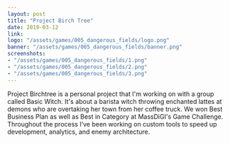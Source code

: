```yaml
---
layout: post
title: "Project Birch Tree"
date: 2019-03-12
link: 
logo: "/assets/games/005_dangerous_fields/logo.png"
banner: "/assets/games/005_dangerous_fields/banner.png"
screenshots:
- "/assets/games/005_dangerous_fields/1.png"
- "/assets/games/005_dangerous_fields/2.png"
- "/assets/games/005_dangerous_fields/3.png"
---
```


Project Birchtree is a personal project that I'm working on with a group called Basic Witch. It's about a barista witch throwing enchanted lattes at demons who are overtaking her town from her coffee truck. We won Best Business Plan as well as Best in Category at MassDiGI's Game Challenge. Throughout the process I’ve been working on custom tools to speed up development, analytics, and enemy architecture.  